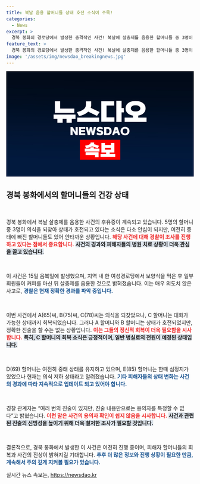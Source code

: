 ```yaml
---
title: 복날 음용 할머니들 상태 호전 소식이 주목!
categories:
  - News
excerpt: >
  경북 봉화의 경로당에서 발생한 충격적인 사건! 복날에 살충제를 음용한 할머니들 중 3명이 의식을 되찾았지만, 2명은 여전히 중태에 빠져 있습니다. 경찰은 진술을 확인하며 수사에 나섰습니다. 이유는 무엇일까요? 클릭해 더 알아보세요!
feature_text: >
  경북 봉화의 경로당에서 발생한 충격적인 사건! 복날에 살충제를 음용한 할머니들 중 3명이 의식을 되찾았지만, 2명은 여전히 중태에 빠져 있습니다. 경찰은 진술을 확인하며 수사에 나섰습니다. 이유는 무엇일까요? 클릭해 더 알아보세요!
image: '/assets/img/newsdao_breakingnews.jpg'
---
```


<p><img src="/assets/img/newsdao_breakingnews.jpg" alt="ranknews 속보" /></p>

<h2 data-ke-size="size26">경북 봉화에서의 할머니들의 건강 상태</h2>

<p data-ke-size="size16">&nbsp;</p>

<p>경북 봉화에서 복날 살충제를 음용한 사건의 후유증이 계속되고 있습니다. 5명의 할머니 중 3명이 의식을 되찾아 상태가 호전되고 있다는 소식은 다소 안심이 되지만, 여전히 중태에 빠진 할머니들도 있어 안타까운 상황입니다. <b><span style="color: #ee2323;">해당 사건에 대해 경찰이 조사를 진행하고 있다는 점에서 중요합니다.</span></b> <b><span style="background-color: #21538527;">사건의 경과와 피해자들의 병원 치료 상황이 더욱 관심을 끌고 있습니다.</span></b></p>

<p data-ke-size="size16">&nbsp;</p>

<p>이 사건은 15일 음복일에 발생했으며, 지역 내 한 여성경로당에서 보양식을 먹은 후 일부 회원들이 커피를 마신 뒤 살충제를 음용한 것으로 밝혀졌습니다. 이는 매우 의도치 않은 사고로, <b><span style="color: #1a5490;">경찰은 현재 정확한 경과를 파악 중입니다.</span></b></p>

<p data-ke-size="size16">&nbsp;</p>

<p>이번 사건에서 A(65)씨, B(75)씨, C(78)씨는 의식을 되찾았으나, C 할머니는 대화가 가능한 상태까지 회복되었습니다. 그러나 A 할머니와 B 할머니는 상태가 호전되었지만, 정확한 진술을 할 수는 없는 상황입니다. <b><span style="color: #ee2323;">이는 그들의 정신적 회복이 더욱 필요함을 시사합니다.</span></b> <b><span style="background-color: #21538527;">특히, C 할머니의 회복 소식은 긍정적이며, 일반 병실로의 전원이 예정된 상태입니다.</span></b></p>

<p data-ke-size="size16">&nbsp;</p>

<p>D(69) 할머니는 여전히 중태 상태를 유지하고 있으며, E(85) 할머니는 한때 심정지가 있었으나 현재는 의식 저하 상태라고 알려졌습니다. <b><span style="color: #1a5490;">기타 피해자들의 상태 변화는 사건의 경과에 따라 지속적으로 업데이트 되고 있어야 합니다.</span></b></p>

<p data-ke-size="size16">&nbsp;</p>

<p>경찰 관계자는 “여러 번의 진술이 있지만, 진술 내용만으로는 용의자를 특정할 수 없다”고 밝혔습니다. <b><span style="color: #ee2323;">이런 말은 사건의 용의자 확인이 쉽지 않음을 시사합니다.</span></b> <b><span style="background-color: #21538527;">사건과 관련된 진술의 신빙성을 높이기 위해 더욱 철저한 조사가 필요할 것입니다.</span></b></p>

<p data-ke-size="size16">&nbsp;</p>

<p>결론적으로, 경북 봉화에서 발생한 이 사건은 여전히 진행 중이며, 피해자 할머니들의 회복과 사건의 진상이 밝혀지길 기대합니다. <b><span style="color: #1a5490;">추후 더 많은 정보와 진행 상황이 필요한 만큼, 계속해서 주의 깊게 지켜볼 필요가 있습니다.</span></b></p>
실시간 뉴스 속보는, <a href="https://newsdao.kr" rel="dofollow">https://newsdao.kr</a>


